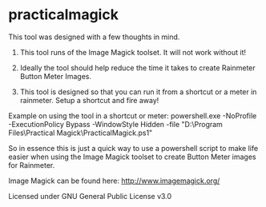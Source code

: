 # practicalmagick
This tool was designed with a few thoughts in mind.

1) This tool runs of the Image Magick toolset.
It will not work without it!

2) Ideally the tool should help reduce the time it
takes to create Rainmeter Button Meter Images.

3) This tool is designed so that you can run it from
a shortcut or a meter in rainmeter. Setup a shortcut
and fire away!

Example on using the tool in a shortcut or meter:
powershell.exe -NoProfile -ExecutionPolicy Bypass -WindowStyle Hidden -file "D:\Program Files\Practical Magick\PracticalMagick.ps1"

So in essence this is just a quick way to use a powershell
script to make life easier when using the Image Magick toolset
to create Button Meter images for Rainmeter.

Image Magick can be found here: http://www.imagemagick.org/

Licensed under GNU General Public License v3.0
